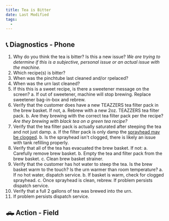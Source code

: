 ```yaml
---
title: Tea is Bitter
date: Last Modified 
tags:
  -  
---
```

## 📞 Diagnostics - Phone

1. Why do you think the tea is bitter? Is this a new issue? *We are trying to determine if this is a subjective, personal issue or an actual issue with the machine.*
2. Which recipe(s) is bitter?
3. When was the pinchtube last cleaned and/or rpelaced?
4. When was the urn last cleaned?
2. If this this is a sweet recipe, is there a sweetener message on the screen? 
  a. If out of sweetener, machine will stop brewing. Replace sweetener bag-in-box and rebrew.
3. Verify that the customer does have a new TEAZZERS tea filter pack in the brew basket.  If not,
  a. Rebrew with a new 2oz. TEAZZERS tea filter pack.
  b. Are they brewing with the correct tea filter pack per the recipe? *Are they brewing with black tea on a green tea recipe?*
4. Verify that the tea filter pack is actually saturated after steeping the tea and not just damp.
  a. If the filter pack is only damp the [sprayhead may be clogged](/smartbrew/clogged-sprayhead/).
  b. Is the sprayhead isn't clogged, there is likely an issue with tank refilling properly.
4. Verify that all of the tea has evacuated the brew basket. If not:
  a. Carefully remove brew basket.
  b. Empty the tea and filter pack from the brew basket.
  c. Clean brew basket strainer.
5. Verify that the customer has hot water to steep the tea. Is the brew basket warm to the touch? Is the urn warmer than room temperature? 
  a. If no hot water, dispatch service.
  b. If basket is warm, check for clogged sprayhead.
  c. Once sprayhead is clean, rebrew. If problem persists dispatch service.
6. Verify that a full 2 gallons of tea was brewed into the urn.
7. If problem persists dispatch service.

## 🛻 Action - Field